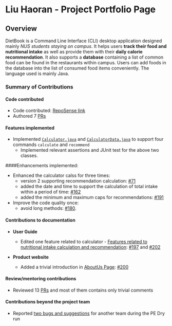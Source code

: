 # Liu Haoran - Project Portfolio Page

## Overview
DietBook is a Command Line Interface (CLI) desktop application designed mainly _NUS students staying on campus_. It helps users **track their food and nutritional intake** as well as provide them with their **daily calorie recommendation**.
It also supports a **database** containing a list of common food can be found in the restaurants within campus. Users can add foods in the database into the list of consumed food items conveniently. The language used is mainly Java.


### Summary of Contributions

#### Code contributed

* Code contributed: [RepoSense link](https://nus-cs2113-ay2021s1.github.io/tp-dashboard/#breakdown=true&search=yuqiaoluolong&sort=groupTitle&sortWithin=title&since=2020-09-27&timeframe=commit&mergegroup=&groupSelect=groupByRepos&checkedFileTypes=docs~functional-code~test-code~other&tabOpen=true&tabType=zoom&zA=yuqiaoluolong&zR=AY2021S1-CS2113-T14-4%2Ftp%5Bmaster%5D&zACS=199.19225487503434&zS=2020-09-27&zFS=&zU=2020-11-09&zMG=false&zFTF=commit&zFGS=groupByRepos&zFR=false)
* Authored 7 [PRs](https://github.com/AY2021S1-CS2113-T14-4/tp/pulls?q=is%3Apr+author%3Ayuqiaoluolong+)

#### Features implemented

* Implemented [`Calculator.java`](https://github.com/AY2021S1-CS2113-T14-4/tp/blob/master/src/main/java/seedu/dietbook/calculator/Calculator.java) and [`CalculatorData.java`](https://github.com/AY2021S1-CS2113-T14-4/tp/blob/master/src/main/java/seedu/dietbook/calculator/CalculatorData.java) to support four commands `calculate` and `recommend`
    * Implemented relevant assertions and JUnit test for the above two classes.

####Enhancements implemented: 

* Enhanced the calculator calss for three times: 
    * version 2 supporting recommendation calculation: [#71](https://github.com/AY2021S1-CS2113-T14-4/tp/pull/71)
    * added the date and time to support the calculation of total intake within a period of time: [#162](https://github.com/AY2021S1-CS2113-T14-4/tp/pull/162)
    * added the minimum and maximum caps for recommendations: [#191](https://github.com/AY2021S1-CS2113-T14-4/tp/pull/191)
* Improve the code quality once: 
    * avoid long methods: [#180](https://github.com/AY2021S1-CS2113-T14-4/tp/pull/180).

#### Contributions to documentation

* **User Guide**<br/>
    * Edited one feature related to calculator - [Features related to nutritional intake calculation and recommendation](https://ay2021s1-cs2113-t14-4.github.io/tp/UserGuide.html#features-related-to-nutritional-intake-calculation-and-recommendation): [#197](https://github.com/AY2021S1-CS2113-T14-4/tp/pull/197) and [#202](https://github.com/AY2021S1-CS2113-T14-4/tp/pull/202)

* **Product website**
    * Added a trivial introduction in [AboutUs Page](https://ay2021s1-cs2113-t14-4.github.io/tp/AboutUs.html): [#200](https://github.com/AY2021S1-CS2113-T14-4/tp/pull/176)

#### Review/mentoring contributions
* Reviewed 13 [PRs](https://github.com/AY2021S1-CS2113-T14-4/tp/pulls?q=is%3Apr+reviewed-by%3Ayuqiaoluolong) and most of them contains only trivial comments

#### Contributions beyond the project team

* Reported [two bugs and suggestions](https://github.com/AY2021S1-CS2113T-F12-2/tp/issues?q=is%3Aissue+yuqiaoluolong) for another team during the PE Dry run